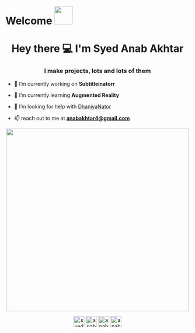 
# Welcome <img src="https://media.giphy.com/media/mGcNjsfWAjY5AEZNw6/giphy.gif" width="50">
<h1 align="center">Hey there 💻 I'm Syed Anab Akhtar</h1>
<h3 align="center">I make projects, lots and lots of them</h3>

- 🔭 I’m currently working on **Subtitleinatorr**

- 🌱 I’m currently learning **Augmented Reality**

- 🤝 I’m looking for help with [DhaniyaNator](https://www.linkedin.com/posts/anabakhtar_machinelearning-application-tensorflowjs-activity-6702225296151654400-tFsW)

- 📫 reach out to me at **anabakhtar4@gmail.com**

<p  align="center"><img height="500" src = "https://github.com/demartini/demartini/blob/master/code.gif"></p>
<p align="center">
<a href="https://twitter.com/syedanabakhtar" target="blank"><img align="center" src="https://cdn.jsdelivr.net/npm/simple-icons@3.0.1/icons/twitter.svg" alt="syedanabakhtar" height="30" width="30" /></a>
<a href="https://linkedin.com/in/anabakhtar" target="blank"><img align="center" src="https://cdn.jsdelivr.net/npm/simple-icons@3.0.1/icons/linkedin.svg" alt="anabakhtar" height="30" width="30" /></a>
<a href="https://dribbble.com/anab_akhtar" target="blank"><img align="center" src="https://cdn.jsdelivr.net/npm/simple-icons@3.0.1/icons/dribbble.svg" alt="anabakhtar" height="30" width="30" /></a>
<a href="https://www.youtube.com/channel/UCNOhVw2yYR5EJnjGPEX3DrQ" target="blank"><img align="center" src="https://cdn.jsdelivr.net/npm/simple-icons@3.0.1/icons/youtube.svg" alt="anabakhtar" height="30" width="30" /></a>
</p>
